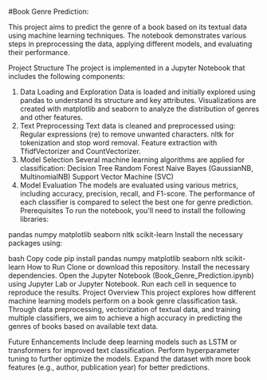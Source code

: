 #Book Genre Prediction:

This project aims to predict the genre of a book based on its textual data using machine learning techniques. The notebook demonstrates various steps in preprocessing the data, applying different models, and evaluating their performance.

Project Structure
The project is implemented in a Jupyter Notebook that includes the following components:

1. Data Loading and Exploration
Data is loaded and initially explored using pandas to understand its structure and key attributes.
Visualizations are created with matplotlib and seaborn to analyze the distribution of genres and other features.
2. Text Preprocessing
Text data is cleaned and preprocessed using:
Regular expressions (re) to remove unwanted characters.
nltk for tokenization and stop word removal.
Feature extraction with TfidfVectorizer and CountVectorizer.
3. Model Selection
Several machine learning algorithms are applied for classification:
Decision Tree
Random Forest
Naive Bayes (GaussianNB, MultinomialNB)
Support Vector Machine (SVC)
4. Model Evaluation
The models are evaluated using various metrics, including accuracy, precision, recall, and F1-score.
The performance of each classifier is compared to select the best one for genre prediction.
Prerequisites
To run the notebook, you'll need to install the following libraries:

pandas
numpy
matplotlib
seaborn
nltk
scikit-learn
Install the necessary packages using:

bash
Copy code
pip install pandas numpy matplotlib seaborn nltk scikit-learn
How to Run
Clone or download this repository.
Install the necessary dependencies.
Open the Jupyter Notebook (Book_Genre_Prediction.ipynb) using Jupyter Lab or Jupyter Notebook.
Run each cell in sequence to reproduce the results.
Project Overview
This project explores how different machine learning models perform on a book genre classification task. Through data preprocessing, vectorization of textual data, and training multiple classifiers, we aim to achieve a high accuracy in predicting the genres of books based on available text data.

Future Enhancements
Include deep learning models such as LSTM or transformers for improved text classification.
Perform hyperparameter tuning to further optimize the models.
Expand the dataset with more book features (e.g., author, publication year) for better predictions.
